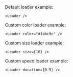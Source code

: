 Default loader example:

```react
<Loader />
```

Custom color loader example:

```react
<Loader color="#1abc9c" />
```

Custom size loader example:

```react
<Loader size={10} />
```

Custom speed loader example:

```react
<Loader duration={0.5} />
```
